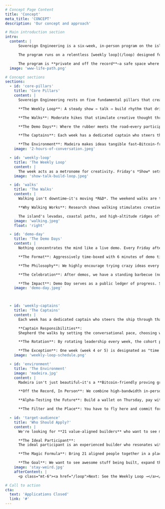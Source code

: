```yaml
---
# Concept Page Content
title: 'Concept'
meta_title: 'CONCEPT'
description: 'Our concept and approach'

# Main introduction section
intro:
  content: |
      Sovereign Engineering is a six-week, in-person program on the island of Madeira. Its purpose is to create the best possible environment for **high-bandwidth ideation, collaboration, and rapid prototyping** around Freedom Tech such as Bitcoin, Lightning, and Nostr.

      The program runs on a relentless [weekly loop](/loop) designed for exploration: Monday orientation sets the theme, *Tuesday Talks* provoke discussion, *Wednesday Workshops* transfer hands-on skills, *Thursday* offers time for reflection and experimentation, and by Friday's Demo Day every participant has completed an entire **show → talk → build** loop—ready to reset and do it again the following week.

      The program is **private and off the record**—a safe space where 21 value-aligned builders can think freely, experiment boldly, and ship rapidly without the constraints of public scrutiny. Bring 21 aligned people together in a place that is highly Bitcoin-friendly, beautiful, and conducive to spontaneous creation, and remarkable things follow.
  image: 'www-life-path.png'

# Concept sections
sections:
  - id: 'core-pillars'
    title: 'Core Pillars'
    content: |
      Sovereign Engineering rests on five fundamental pillars that create the conditions for meaningful collaboration:

      **The Weekly Loop**: A steady show → talk → build rhythm that drives momentum and prevents perfectionism paralysis. Every week follows the same structure—a metronome for creativity.

      **The Walks**: Moderate hikes that stimulate creative thought through "left foot, right foot, left brain, right brain" activation. Walking isn't downtime—it's moving R&D.

      **The Demo Days**: Where the rubber meets the road—every participant demos working code every week. Aggressively time-boxed with 6-minute demos and 2-minute discussions.

      **The Captains**: Each week has a dedicated captain who steers the ship, ensuring organic emergence rather than top-down direction. Rotating leadership keeps the program tight without feeling top-down.

      **The Environment**: Madeira makes ideas tangible fast—Bitcoin-friendly merchants, high-bandwidth in-person time, and an off-the-record space for bold exploration. Privacy, presence, and immediacy compound.
    image: '2-hours-of-conversation.jpeg'

  - id: 'weekly-loop'
    title: 'The Weekly Loop'
    content: |
      The week acts as a metronome for creativity. Friday's *Show* sets a hard deadline that concentrates effort—every participant demos something they wrote or prompted into existence themselves. The moment code compiles on stage it becomes shared reality. Over the weekend and during Monday's orientation the cohort *Talks*—walking Madeira's levadas, swapping critiques, and letting distributed cognition surface better approaches. From Tuesday onward everyone *Builds* toward the next demo.
    image: 'show-talk-build-loop.jpeg'

  - id: 'walks'
    title: 'The Walks'
    content: |
      Walking isn't downtime—it's moving *R&D*. The weekend walks are the absolute core pillar of Sovereign Engineering, designed for light-to-moderate two- to three-hour hikes at a comfortable pace where participants can walk side-by-side and have conversations without breaking a sweat.

      **Why Walking Works**: Research shows walking stimulates creative thought. As one participant put it: "left foot, right foot, left brain, right brain." The physical movement activates your whole being and creates the perfect conditions for free-flowing ideas.

      The island's levadas, coastal paths, and high-altitude ridges offer constantly changing scenery—nature's own slide deck. Exposure to sun, wind, and ocean spray anchors discussions in sensory memory; participants can later reference "that idea above the cloud layer" and everyone knows the exact moment.
    image: 'walking.jpeg'
    float: 'right'

  - id: 'demo-day'
    title: 'The Demo Days'
    content: |
      Nothing concentrates the mind like a live demo. Every Friday afternoon the cohort gathers to **show whatever runs**. Polish is optional, honesty is mandatory. The rule is simple: you must demo something new every week—either related to ongoing work or completely fresh ideas.

      **The Format**: Aggressively time-boxed with 6 minutes of demo time and 2 minutes of discussion. With 20+ demos, we take breaks after every 6-7 presentations, usually running three sessions. The day typically ends around 6 PM.

      **The Philosophy**: We highly encourage trying crazy ideas every week. It doesn't matter if it's half-broken or half-baked—just give it your best shot and show it on Friday. This prevents "strudelutions" by forcing thin vertical slices over speculative architecture.

      **The Celebration**: After demos, we have a standing barbecue (no pre-arranged seating) that encourages natural group mixing. Friends and family are invited to join, creating a bridge between the private program and the broader community.

      **The Impact**: Demo Day serves as a public ledger of progress. Six Fridays equal six checkpoints, creating proof-of-work encoded in weekly commits that prospective participants can review.
    image: 'demo-day.jpeg'

  

  - id: 'weekly-captains'
    title: 'The Captains'
    content: |
      Each week has a dedicated captain who steers the ship through that week's journey, ensuring organic emergence rather than top-down direction.

      **Captain Responsibilities**:
      Shepherd the walks by setting the conversational pace, choosing wide paths, and ensuring group mixing. Time-box Friday demos, keep Monday orientations on track, organize Wednesday workshops and find time slots, and arrange rooms appropriately for different activities (talks, workshops, demos).

      **The Rotation**: By rotating leadership every week, the cohort practices the very autonomy it preaches. Leadership is shared, logistics are decentralized, and the program stays tight without feeling top-down.

      **The Exception**: One week (week 4 or 5) is designated as "time off" because the program is quite intense. We learned over time that we need this break.
    image: 'weekly-loop-schedule.png'

  - id: 'environment'
    title: 'The Environment'
    image: 'madeira.jpg'
    content: |
      Madeira isn't just beautiful—it's a **Bitcoin-friendly proving ground**. Thanks to the efforts of André and FREE Madeira, there are 150+ merchants accepting Bitcoin. Paying in sats is normal.

      **Off the Record, In Person**: We combine high-bandwidth in-person time with a private, off-the-record space. That safety lets wild ideas breathe before they ship to the open sea.

      **Alpha-Testing the Future**: Build a wallet on Thursday, pay with it on Friday. Hardware, merchants, and curious peers live within walking distance, collapsing the feedback loop.

      **The Filter and the Place**: You have to fly here and commit for six weeks—a natural filter. The volcanic island, subtropical climate, and dramatic topography spark spontaneous creation.

  - id: 'target-audience'
    title: 'Who Should Apply?'
    content: |
      We're looking for **21 value-aligned builders** who want to see more real things built. There are no formal requirements—just alignment and a bias to build.

      **The Ideal Participant**:
      The ideal participant is an experienced builder who resonates with the Bitcoin ethos, can code independently, and is eager to explore the frontier. They are excited—rather than terrified—by the prospect of demoing half-baked prototypes, crave long, oxytocin-fueled walks, and thrive on rapid feedback. They believe that Freedom Tech is the moral imperative of our time, want to build the future they want to see, and are willing to be fully present for the full program.

      **The Magic Formula**: Bring 21 aligned people together in a place that is highly Bitcoin-friendly, beautiful, and conducive to spontaneous creation, and magical things are bound to happen.

      **The Goal**: We want to see awesome stuff being built, expand the impact that freedom tech can have, come up with new ideas and protocols, test them immediately, and have a good time while doing it.
    image: 'stay-weird.jpg'
    afterContent: |
      <p class="mt-6"><a href="/loop">Next: See the Weekly Loop →</a></p>

# Call to action
cta:
  text: 'Applications Closed'
  link: '#'
---
```


